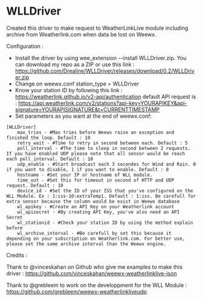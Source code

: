 # WLLDriver
Created this driver to make request to WeatherLinkLive module including archive from Weatherlink.com when data be lost on Weewx.

Configuration : 

- Install the driver by using wee_extension --install WLLDriver.zip. You can download my repo as a ZIP or use this link : https://github.com/Drealine/WLLDriver/releases/download/0.2/WLLDriver.zip
- Change on weewx.conf station_type = WLLDriver
- Know your station ID by following this link : https://weatherlink.github.io/v2-api/authentication
default API request is : https://api.weatherlink.com/v2/stations?api-key=YOURAPIKEY&api-signature=YOURAPISIGNATURE&t=CURRENTTIMESTAMP
- Set parameters as you want at the end of weewx.conf: 

```
[WLLDriver]
    max_tries - #Max tries before Weewx raise an exception and finished the loop. Default : 10
    retry_wait - #Time to retry in second between each. Default : 5
    poll_interval - #The time to sleep in second between 2 requests. If you have enabled UDP please note that all sensor would be reach each poll_interval. Default : 10
    udp_enable - #Start broadcast each 3 secondes for Wind and Rain. 0 if you want to disable, 1 if you want to enable. Default : 0
    hostname - #Set your IP or hostname of WLL module.
    time_out - #Set this for timeout in second of HTTP and UDP request. Default : 10
    device_id - #Set the ID of your ISS that you've configured on the WLL Module. Ex : 1:iss-10:extraTemp1. Default : 1:iss. Be carefull for extra sensor because the column would be exist in Weewx database
    wl_apikey - #Create an API Key on your Weatherlink account
    wl_apisecret - #By creating API Key, you've also need an API Secret
    wl_stationid - #Check your station ID by using the method explain before
    wl_archive_interval - #Be carefull by set this because it depending on your subscription on Weatherlink.com. For better use, please set the same archive interval than the Weewx engine.
```

Credits : 

Thank to @vinceskahan on Github who give me examples to make this driver : 
https://github.com/vinceskahan/weewx-weatherlinklive-json

Thank to @grebleem to work on the developpment for the WLL Module : 
https://github.com/grebleem/weewx-weatherlinkliveudp

